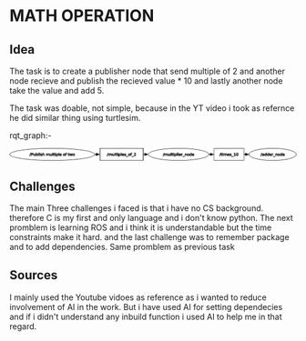 # MATH OPERATION

## Idea
The task is to create a publisher node that send multiple of 2 
and another node recieve and publish the recieved value * 10 and lastly 
another node take the value and add 5.

The task was doable, not simple, because in the YT video i took as refernce he did similar thing using turtlesim.

rqt_graph:-

![Chat_Package](math_graph.png)

## Challenges 
The main Three challenges i faced is that i have no CS background.
therefore C is my first and only language and i don't know python.
The next promblem is learning ROS and i think it is understandable but the time constraints make it hard.
and the last challenge was to remember package and to add dependencies.
Same promblem as previous task

## Sources
I mainly used the Youtube vidoes as reference as i wanted to reduce involvement of AI in the work.
But i have used AI for setting dependecies and if i didn't understand any inbuild function 
i used AI to help me in that regard.
